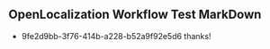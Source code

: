 ## OpenLocalization Workflow Test MarkDown
* 9fe2d9bb-3f76-414b-a228-b52a9f92e5d6 
thanks!<!--HONumber=Mar16_HO2-->
